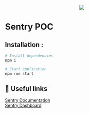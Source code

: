 <p align='center'>
  <a href="https://sentry.io/">
    <img src="https://sentry.io/_assets/branding/png/sentry-horizontal-black-6aaf82e66456a21249eb5bef3d3e65754cadfd498f31469002bc603d966d08ef.png" />
  </a>
</p>

# Sentry POC 

## Installation :


``` bash
# Install dependencies
npm i

# Start application
npm run start
```


## 🚀 Useful links 

[Sentry Documentation](https://docs.sentry.io/error-reporting/quickstart/?platform=node)  
[Sentry Dashboard](https://sentry.io/settings/)
